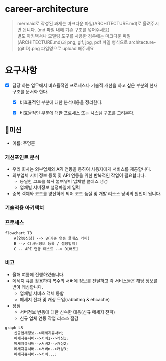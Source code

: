 # career-architecture
> mermaid로 작성된 과제는 마크다운 파일(ARCHITECTURE.md)로 올려주시면 됩니다. (md 파일 내에 기존 구조를 넣어주세요)<br>
> 별도 아키택쳐나 모델링 도구를 사용한 경우에는 마크다운 파일(ARCHITECTURE.md)과 png, gif, jpg, pdf 파일 형식으로 architecture-{gitID}.png 파일명으로 upload 해주세요
# 요구사항
- [X] 담당 하는 업무에서 비효율적인 프로세스나 기술적 개선을 하고 싶은 부분의 현재 구조를 문서화 한다.
    - [X] 비효율적인 부분에 대한 분석내용을 정리한다.
    - [X] 비효율적인 부분에 대한 프로세스 또는 시스템 구조를 그려본다.


## 🚀미션
- 이름: 주명훈
### 개선포인트 분석
- 우리 회사는 외부업체와 API 연동을 통하여 사용자에게 서비스를 제공합니다.
- 외부업체 서버 정보 등록 및 API 연동을 위한 반복적인 작업이 필요합니다.
   - 동일한 코드를 복사 붙여넣어 업체별 클래스 생성
   - 업체별 서버정보 설정파일에 입력
- 중복 객체와 코드를 양산하게 되어 코드 품질 및 개발 리소스 낭비의 원인이 됩니다.

### 기술적용 아키텍쳐
### 프로세스
```mermaid
flowchart TB
    A[연동신청] --> B(기존 연동 클래스 카피)
    B --> C[서버정보 등록 / 설정입력]
    C -- API 연동 테스트 --> D[배포]
```


### 비고
- 올해 여름에 진행하였습니다.
- 메세지 큐를 활용하여 복수의 서버에 정보를 전달하고 각 서비스들은 해당 정보를 받아 캐싱합니다.
  - 업체별 서비스 객체 통합
  - 메세지 전파 및 캐싱 도입(rabbitmq & ehcache)
- 장점
  - 서버정보 변동에 대한 신속한 대응(신규 메세지 전파)
  - 신규 업체 연동 작업 리소스 절감
```mermaid
graph LR
    신규업체정보-->메세지큐서버;
    메세지큐서버-->서버1-->캐싱1;
    메세지큐서버-->서버2-->캐싱2;
    메세지큐서버-->서버n-->캐싱3;
    메세지큐서버-->서버...;

```
